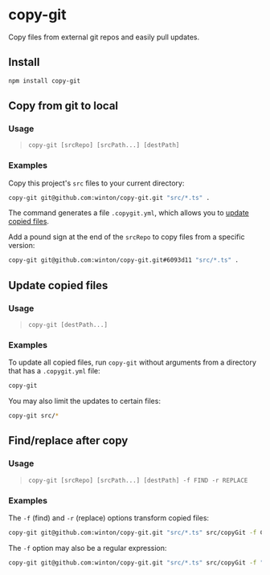 # copy-git

Copy files from external git repos and easily pull updates.

## Install

```bash
npm install copy-git
```

## Copy from git to local

### Usage

> `copy-git [srcRepo] [srcPath...] [destPath]`

### Examples

Copy this project's `src` files to your current directory:

```bash
copy-git git@github.com:winton/copy-git.git "src/*.ts" .
```

The command generates a file `.copygit.yml`, which allows you to [update copied files](#update-copied-files).

Add a pound sign at the end of the `srcRepo` to copy files from a specific version:

```bash
copy-git git@github.com:winton/copy-git.git#6093d11 "src/*.ts" .
```

## Update copied files

### Usage

> `copy-git [destPath...]`

### Examples

To update all copied files, run `copy-git` without arguments from a directory that has a `.copygit.yml` file:

```bash
copy-git
```

You may also limit the updates to certain files:

```bash
copy-git src/*
```

## Find/replace after copy

### Usage

> `copy-git [srcRepo] [srcPath...] [destPath] -f FIND -r REPLACE`

### Examples

The `-f` (find) and `-r` (replace) options transform copied files:

```bash
copy-git git@github.com:winton/copy-git.git "src/*.ts" src/copyGit -f CopyGit -r CopyGit2
```

The `-f` option may also be a regular expression:

```bash
copy-git git@github.com:winton/copy-git.git "src/*.ts" src/copyGit -f "/([cC])opyGit/g" -r "$1opyGit2"
```
